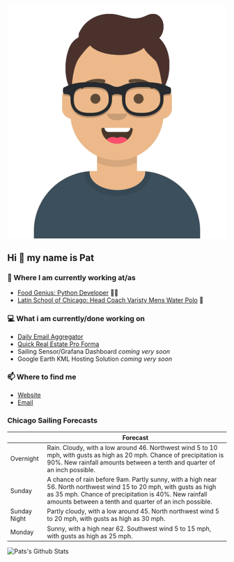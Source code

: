 [![Social banner for p-j-falconer](https://raw.githubusercontent.com/P-J-FALCONER/P-J-FALCONER/master/assets/avataaars.svg)](https://patfalconer.com/)
## Hi :wave: my name is Pat

### 💼 Where I am currently working at/as
- [Food Genius: Python Developer](https://getfoodgenius.com/) 🍔🐍
- [Latin School of Chicago: Head Coach Varisty Mens Water Polo](https://www.latinschool.org/) 🤽


### 💻 What i am currently/done working on
 - [Daily Email Aggregator](https://github.com/P-J-FALCONER/dott_daily_mail)
 - [Quick Real Estate Pro Forma](https://github.com/P-J-FALCONER/henry)
 - Sailing Sensor/Grafana Dashboard *coming very soon*
 - Google Earth KML Hosting Solution *coming very soon*

### 📫 Where to find me
 - [Website](https://patfalconer.com/)
 - [Email](mailto:patrick.j.falconer@gmail.com)


### Chicago Sailing Forecasts
|   | Forecast  |
|---|---|
| Overnight | Rain. Cloudy, with a low around 46. Northwest wind 5 to 10 mph, with gusts as high as 20 mph. Chance of precipitation is 90%. New rainfall amounts between a tenth and quarter of an inch possible. |
| Sunday | A chance of rain before 9am. Partly sunny, with a high near 56. North northwest wind 15 to 20 mph, with gusts as high as 35 mph. Chance of precipitation is 40%. New rainfall amounts between a tenth and quarter of an inch possible. |
| Sunday Night | Partly cloudy, with a low around 45. North northwest wind 5 to 20 mph, with gusts as high as 30 mph. |
| Monday | Sunny, with a high near 62. Southwest wind 5 to 15 mph, with gusts as high as 25 mph. |

![Pats's Github Stats](https://github-readme-stats.vercel.app/api?username=p-j-falconer&show_icons=true&theme=radical)
